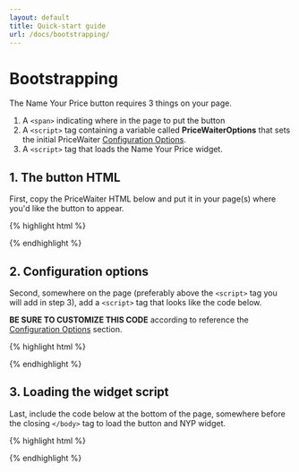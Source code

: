 ```yaml
---
layout: default
title: Quick-start guide
url: /docs/bootstrapping/
---
```


# Bootstrapping

The Name Your Price button requires 3 things on your page.

1. A `<span>` indicating where in the page to put the button
2. A `<script>` tag containing a variable called __PriceWaiterOptions__ that sets the initial PriceWaiter [Configuration Options](/docs/configuration).
3. A `<script>` tag that loads the Name Your Price widget.

## 1. The button HTML

First, copy the PriceWaiter HTML below and put it in your page(s) where you'd like the button to appear.

{% highlight html %}
<!-- The span below will be replaced with the Name Your Price button once the widget has loaded. -->
<span id="pricewaiter"></span>
{% endhighlight %}

## 2. Configuration options

Second, somewhere on the page (preferably above the `<script>` tag you will add in step 3), add a `<script>` tag that looks like the code below.

<span class='red'>__BE SURE TO CUSTOMIZE THIS CODE__</span> according to reference the [Configuration Options](/docs/configuration) section.

{% highlight html %}
<script type="text/javascript">
    var PriceWaiterOptions = {
        apiKey: 'YOURAPIKEY',
        product: {
            sku: 'Product SKU',
            name: 'Product Name',
            price: 199,
            image: '\/images\/demo\/iphone.jpg'
        },
        onLoad: function() {
            alert('PriceWaiter is loaded');
        }
    };
</script>
{% endhighlight %}

## 3. Loading the widget script

Last, include the code below at the bottom of the page, somewhere before the closing `</body>` tag to load the button and NYP widget.

{% highlight html %}
<script type="text/javascript">
    (function() {

        var pw = document.createElement('script');
        pw.type = 'text/javascript';
        pw.src = "https://widget.pricewaiter.com/nyp/script/widget.js?1381796738";
        pw.async = true;

        var s = document.getElementsByTagName('script')[0];
        s.parentNode.insertBefore(pw, s);

    })();
</script>
{% endhighlight %}